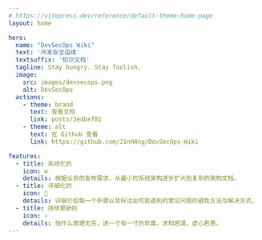 ```yaml
---
# https://vitepress.dev/reference/default-theme-home-page
layout: home

hero:
  name: "DevSecOps Wiki"
  text: '开发安全运维'
  textsuffix: '知识文档'
  tagline: Stay hungry. Stay foolish.
  image:
    src: images/devsecops.png
    alt: DevSecOps
  actions:
    - theme: brand
      text: 查看文档
      link: posts/3edbef81
    - theme: alt
      text: 在 Github 查看
      link: https://github.com/J1nH4ng/DevSecOps-Wiki

features:
  - title: 系统化的
    icon: ⚙️
    details: 根据业务的发布需求，从最小的系统架构逐步扩大到复杂的架构文档。
  - title: 详细化的
    icon: 🦯
    details: 详细介绍每一个步骤以及标注出可能遇到的常见问题的避免方法与解决方式。
  - title: 持续更新的
    icon: ♾️
    details: 怕什么真理无穷，进一寸有一寸的欢喜。求知若渴，虚心若愚。
---
```


<Home />